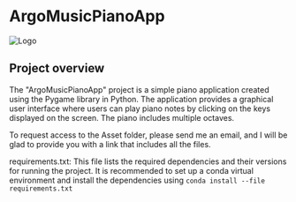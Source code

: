 # ArgoMusicPianoApp

![Logo](https://github.com/Yuvalmaster/ArgoMusicPianoApp/assets/121662835/e322cb23-3a9f-4695-85a0-97f5383d7a4c)
## Project overview
The "ArgoMusicPianoApp" project is a simple piano application created using the Pygame library in Python. 
The application provides a graphical user interface where users can play piano notes by clicking on the keys displayed on the screen. 
The piano includes multiple octaves.

To request access to the Asset folder, please send me an email, and I will be glad to provide you with a link that includes all the files.

requirements.txt: This file lists the required dependencies and their versions for running the project. 
It is recommended to set up a conda virtual environment and install the dependencies using ```conda install --file requirements.txt```
